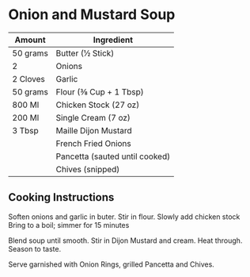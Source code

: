 # Onion and Mustard Soup

|Amount|Ingredient|
|----|----|
50 grams | Butter (½ Stick)
2 | Onions
2 Cloves | Garlic
50 grams | Flour (⅜ Cup + 1 Tbsp)
800 Ml | Chicken Stock (27 oz)
200 Ml | Single Cream (7 oz)
3 Tbsp | Maille Dijon Mustard
|| French Fried Onions
|| Pancetta (sauted until cooked)
|| Chives (snipped)

## Cooking Instructions
Soften onions and garlic in buter.
Stir in flour.
Slowly add chicken stock
Bring to a boil; simmer for 15 minutes

Blend soup until smooth.
Stir in Dijon Mustard and cream.
Heat through.
Season to taste.

Serve garnished with Onion Rings, grilled Pancetta and Chives.
